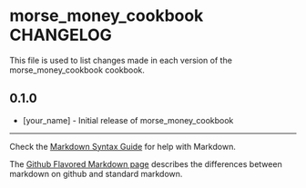 # morse_money_cookbook CHANGELOG

This file is used to list changes made in each version of the morse_money_cookbook cookbook.

## 0.1.0
- [your_name] - Initial release of morse_money_cookbook

- - -
Check the [Markdown Syntax Guide](http://daringfireball.net/projects/markdown/syntax) for help with Markdown.

The [Github Flavored Markdown page](http://github.github.com/github-flavored-markdown/) describes the differences between markdown on github and standard markdown.
